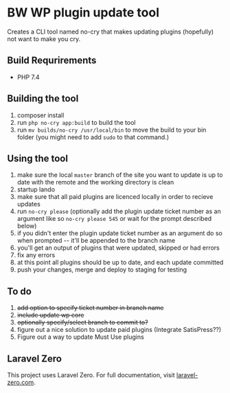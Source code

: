 # BW WP plugin update tool 

Creates a CLI tool named no-cry that makes updating plugins (hopefully) not want to make you cry.

## Build Requrirements
- PHP 7.4

## Building the tool
1. composer install
2. run `php no-cry app:build` to build the tool
3. run `mv builds/no-cry /usr/local/bin` to move the build to your bin folder (you might need to add `sudo` to that command.)

## Using the tool
1. make sure the local `master` branch of the site you want to update is up to date with the remote and the working directory is clean
1. startup lando
1. make sure that all paid plugins are licenced locally in order to recieve updates
1. run `no-cry please` (optionally add the plugin update ticket number as an argument like so `no-cry please 545` or wait for the prompt described below)
1. if you didn't enter the plugin update ticket number as an argument do so when prompted -- it'll be appended to the branch name
1. you'll get an output of plugins that were updated, skipped or had errors
1. fix any errors
1. at this point all plugins should be up to date, and each update committed
1. push your changes, merge and deploy to staging for testing

## To do
1. ~~add option to specify ticket number in branch name~~
1. ~~include update wp core~~
1. ~~optionally specify/select branch to commit to?~~
1. figure out a nice solution to update paid plugins (Integrate SatisPress??)
1. Figure out a way to update Must Use plugins

## Laravel Zero

This project uses Laravel Zero. For full documentation, visit [laravel-zero.com](https://laravel-zero.com/).
